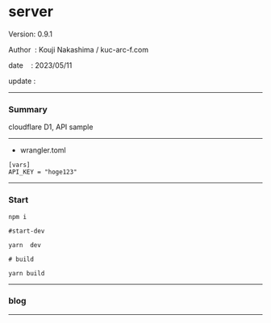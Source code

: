 ﻿# server

 Version: 0.9.1

 Author  : Kouji Nakashima / kuc-arc-f.com

 date    : 2023/05/11

 update  :

***
### Summary

cloudflare D1,  API sample

***
* wrangler.toml

```
[vars]
API_KEY = "hoge123"

```

***
### Start

```
npm i

#start-dev

yarn  dev

# build

yarn build
```

***
### blog

***

